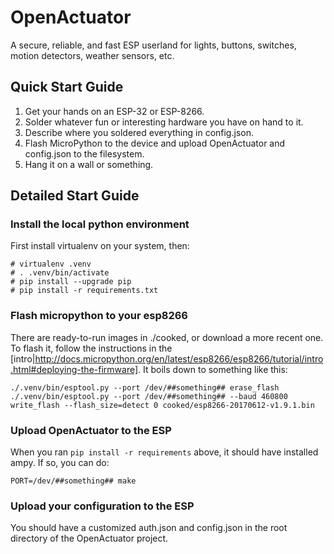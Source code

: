 # OpenActuator
A secure, reliable, and fast ESP userland for lights, buttons, switches, motion detectors, weather sensors, etc.

## Quick Start Guide
1) Get your hands on an ESP-32 or ESP-8266.
1) Solder whatever fun or interesting hardware you have on hand to it.
1) Describe where you soldered everything in config.json.
1) Flash MicroPython to the device and upload OpenActuator and config.json to the filesystem.
1) Hang it on a wall or something.

## Detailed Start Guide

### Install the local python environment

First install virtualenv on your system, then:
```
# virtualenv .venv
# . .venv/bin/activate
# pip install --upgrade pip
# pip install -r requirements.txt
```

### Flash micropython to your esp8266

There are ready-to-run images in ./cooked, or download a more recent one. To flash it, follow the instructions in the [intro|http://docs.micropython.org/en/latest/esp8266/esp8266/tutorial/intro.html#deploying-the-firmware]. It boils down to something like this:

```
./.venv/bin/esptool.py --port /dev/##something## erase_flash
./.venv/bin/esptool.py --port /dev/##something## --baud 460800 write_flash --flash_size=detect 0 cooked/esp8266-20170612-v1.9.1.bin
```

### Upload OpenActuator to the ESP

When you ran `pip install -r requirements` above, it should have installed ampy. If so, you can do:
```
PORT=/dev/##something## make
```

### Upload your configuration to the ESP

You should have a customized auth.json and config.json in the root directory of the OpenActuator
project.

